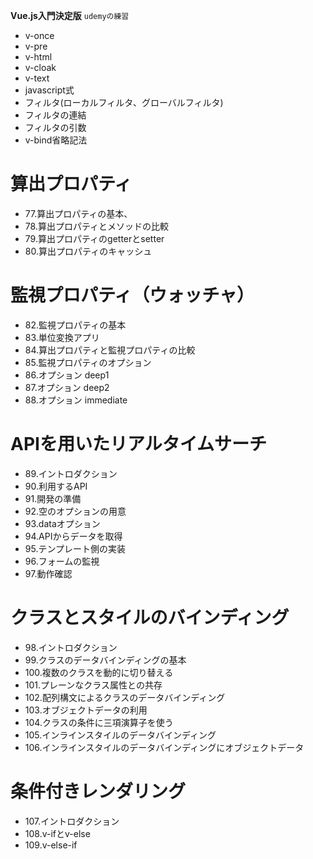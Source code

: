 **Vue.js入門決定版**
`udemyの練習`
- v-once
- v-pre
- v-html
- v-cloak
- v-text
- javascript式
- フィルタ(ローカルフィルタ、グローバルフィルタ)
- フィルタの連結
- フィルタの引数
- v-bind省略記法
# 算出プロパティ #
- 77.算出プロパティの基本、
- 78.算出プロパティとメソッドの比較
- 79.算出プロパティのgetterとsetter
- 80.算出プロパティのキャッシュ
# 監視プロパティ（ウォッチャ） #
- 82.監視プロパティの基本
- 83.単位変換アプリ
- 84.算出プロパティと監視プロパティの比較
- 85.監視プロパティのオプション
- 86.オプション deep1
- 87.オプション deep2
- 88.オプション immediate
# APIを用いたリアルタイムサーチ
- 89.イントロダクション
- 90.利用するAPI
- 91.開発の準備
- 92.空のオプションの用意
- 93.dataオプション
- 94.APIからデータを取得
- 95.テンプレート側の実装
- 96.フォームの監視
- 97.動作確認
# クラスとスタイルのバインディング
- 98.イントロダクション
- 99.クラスのデータバインディングの基本
- 100.複数のクラスを動的に切り替える
- 101.プレーンなクラス属性との共存
- 102.配列構文によるクラスのデータバインディング
- 103.オブジェクトデータの利用
- 104.クラスの条件に三項演算子を使う
- 105.インラインスタイルのデータバインディング
- 106.インラインスタイルのデータバインディングにオブジェクトデータ

# 条件付きレンダリング
- 107.イントロダクション
- 108.v-ifとv-else
- 109.v-else-if